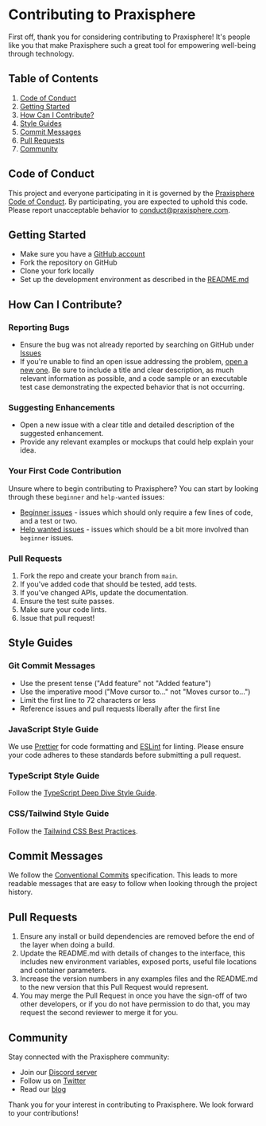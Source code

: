 # Contributing to Praxisphere

First off, thank you for considering contributing to Praxisphere! It's people like you that make Praxisphere such a great tool for empowering well-being through technology.

## Table of Contents

1. [Code of Conduct](#code-of-conduct)
2. [Getting Started](#getting-started)
3. [How Can I Contribute?](#how-can-i-contribute)
4. [Style Guides](#style-guides)
5. [Commit Messages](#commit-messages)
6. [Pull Requests](#pull-requests)
7. [Community](#community)

## Code of Conduct

This project and everyone participating in it is governed by the [Praxisphere Code of Conduct](CODE_OF_CONDUCT.md). By participating, you are expected to uphold this code. Please report unacceptable behavior to [conduct@praxisphere.com](mailto:conduct@praxisphere.com).

## Getting Started

- Make sure you have a [GitHub account](https://github.com/signup/free)
- Fork the repository on GitHub
- Clone your fork locally
- Set up the development environment as described in the [README.md](README.md)

## How Can I Contribute?

### Reporting Bugs

- Ensure the bug was not already reported by searching on GitHub under [Issues](https://github.com/praxisphere/praxisphere/issues)
- If you're unable to find an open issue addressing the problem, [open a new one](https://github.com/praxisphere/praxisphere/issues/new). Be sure to include a title and clear description, as much relevant information as possible, and a code sample or an executable test case demonstrating the expected behavior that is not occurring.

### Suggesting Enhancements

- Open a new issue with a clear title and detailed description of the suggested enhancement.
- Provide any relevant examples or mockups that could help explain your idea.

### Your First Code Contribution

Unsure where to begin contributing to Praxisphere? You can start by looking through these `beginner` and `help-wanted` issues:

- [Beginner issues](https://github.com/praxisphere/praxisphere/issues?q=is%3Aissue+is%3Aopen+label%3Abeginner) - issues which should only require a few lines of code, and a test or two.
- [Help wanted issues](https://github.com/praxisphere/praxisphere/issues?q=is%3Aissue+is%3Aopen+label%3A%22help+wanted%22) - issues which should be a bit more involved than `beginner` issues.

### Pull Requests

1. Fork the repo and create your branch from `main`.
2. If you've added code that should be tested, add tests.
3. If you've changed APIs, update the documentation.
4. Ensure the test suite passes.
5. Make sure your code lints.
6. Issue that pull request!

## Style Guides

### Git Commit Messages

- Use the present tense ("Add feature" not "Added feature")
- Use the imperative mood ("Move cursor to..." not "Moves cursor to...")
- Limit the first line to 72 characters or less
- Reference issues and pull requests liberally after the first line

### JavaScript Style Guide

We use [Prettier](https://prettier.io/) for code formatting and [ESLint](https://eslint.org/) for linting. Please ensure your code adheres to these standards before submitting a pull request.

### TypeScript Style Guide

Follow the [TypeScript Deep Dive Style Guide](https://basarat.gitbook.io/typescript/styleguide).

### CSS/Tailwind Style Guide

Follow the [Tailwind CSS Best Practices](https://tailwindcss.com/docs/editor-setup).

## Commit Messages

We follow the [Conventional Commits](https://www.conventionalcommits.org/) specification. This leads to more readable messages that are easy to follow when looking through the project history.

## Pull Requests

1. Ensure any install or build dependencies are removed before the end of the layer when doing a build.
2. Update the README.md with details of changes to the interface, this includes new environment variables, exposed ports, useful file locations and container parameters.
3. Increase the version numbers in any examples files and the README.md to the new version that this Pull Request would represent.
4. You may merge the Pull Request in once you have the sign-off of two other developers, or if you do not have permission to do that, you may request the second reviewer to merge it for you.

## Community

Stay connected with the Praxisphere community:

- Join our [Discord server](https://discord.gg/praxisphere)
- Follow us on [Twitter](https://twitter.com/praxisphere)
- Read our [blog](https://blog.praxisphere.com)

Thank you for your interest in contributing to Praxisphere. We look forward to your contributions!